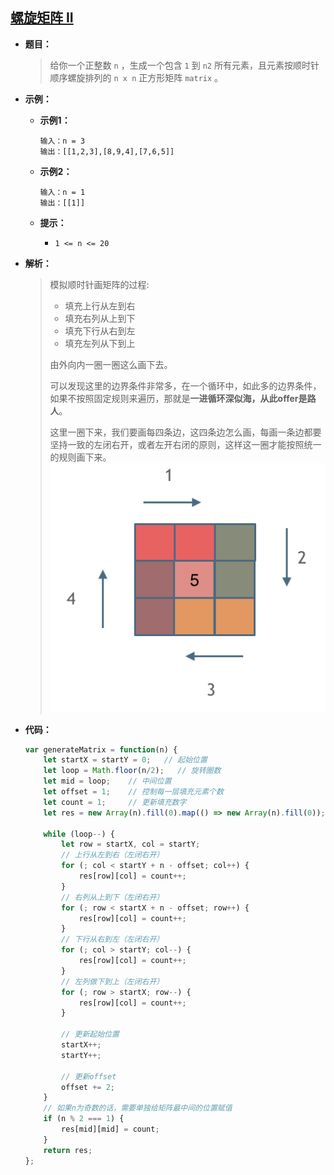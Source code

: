 ## [螺旋矩阵 II](https://leetcode.cn/problems/spiral-matrix-ii/)

* **题目：**

  >给你一个正整数 `n` ，生成一个包含 `1` 到 `n2` 所有元素，且元素按顺时针顺序螺旋排列的 `n x n` 正方形矩阵 `matrix` 。

* **示例：**

  * **示例1：**

    ```
    输入：n = 3
    输出：[[1,2,3],[8,9,4],[7,6,5]]
    ```

  * **示例2：**

    ```
    输入：n = 1
    输出：[[1]]
    ```

  * **提示：**

    * `1 <= n <= 20`

* **解析：**

  >模拟顺时针画矩阵的过程:
  >
  >- 填充上行从左到右
  >- 填充右列从上到下
  >- 填充下行从右到左
  >- 填充左列从下到上
  >
  >由外向内一圈一圈这么画下去。
  >
  >可以发现这里的边界条件非常多，在一个循环中，如此多的边界条件，如果不按照固定规则来遍历，那就是**一进循环深似海，从此offer是路人**。
  >
  >这里一圈下来，我们要画每四条边，这四条边怎么画，每画一条边都要坚持一致的左闭右开，或者左开右闭的原则，这样这一圈才能按照统一的规则画下来。<br>![螺旋矩阵](05.螺旋矩阵.assets/2020121623550681.png)

* **代码：**

  ```js
  var generateMatrix = function(n) {
      let startX = startY = 0;   // 起始位置
      let loop = Math.floor(n/2);   // 旋转圈数
      let mid = loop;    // 中间位置
      let offset = 1;    // 控制每一层填充元素个数
      let count = 1;     // 更新填充数字
      let res = new Array(n).fill(0).map(() => new Array(n).fill(0));
  
      while (loop--) {
          let row = startX, col = startY;
          // 上行从左到右（左闭右开）
          for (; col < startY + n - offset; col++) {
              res[row][col] = count++;
          }
          // 右列从上到下（左闭右开）
          for (; row < startX + n - offset; row++) {
              res[row][col] = count++;
          }
          // 下行从右到左（左闭右开）
          for (; col > startY; col--) {
              res[row][col] = count++;
          }
          // 左列做下到上（左闭右开）
          for (; row > startX; row--) {
              res[row][col] = count++;
          }
  
          // 更新起始位置
          startX++;
          startY++;
  
          // 更新offset
          offset += 2;
      }
      // 如果n为奇数的话，需要单独给矩阵最中间的位置赋值
      if (n % 2 === 1) {
          res[mid][mid] = count;
      }
      return res;
  };
  ```
